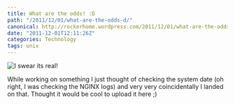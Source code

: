 ```yaml
---
title: What are the odds! :D
path: "/2011/12/01/what-are-the-odds-d/"
canonical: http://rockerhome.wordpress.com/2011/12/01/what-are-the-odds-d/
date: "2011-12-01T12:11:26Z"
categories: Technology
tags: unix
---
```


![I swear its real!](/imgs/odds.png)

While working on something I just thought of checking the system date (oh right, I was checking the NGINX logs) and very very coincidentally I landed on that. Thought it would be cool to upload it here ;)
